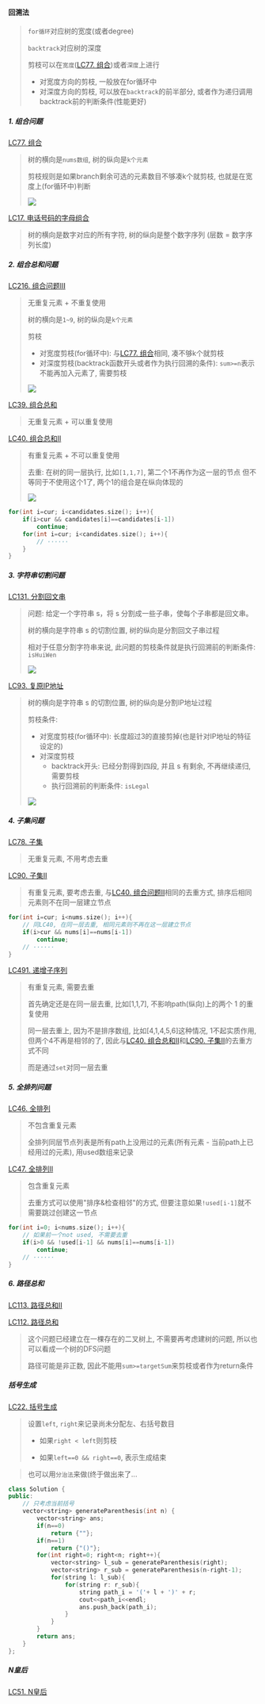#### 回溯法

> `for循环`对应树的宽度(或者degree)
> 
> `backtrack`对应树的深度
> 
> 剪枝可以在`宽度`([LC77. 组合](../workspace/77.组合.cpp))或者`深度`上进行
> 
>   - 对宽度方向的剪枝, 一般放在for循环中
>   - 对深度方向的剪枝, 可以放在`backtrack`的前半部分, 或者作为递归调用backtrack前的判断条件(性能更好)



##### 1. 组合问题

[LC77. 组合](../workspace/77.组合.cpp)

> 树的横向是`nums数组`, 树的纵向是`k个元素`
> 
> 剪枝规则是如果branch剩余可选的元素数目不够凑k个就剪枝, 也就是在宽度上(for循环中)判断
> 
> <img src="https://img-blog.csdnimg.cn/20210130194335207.png">

[LC17. 电话号码的字母组合](../workspace/17.%E7%94%B5%E8%AF%9D%E5%8F%B7%E7%A0%81%E7%9A%84%E5%AD%97%E6%AF%8D%E7%BB%84%E5%90%88.cpp)
> 树的横向是数字对应的所有字符, 树的纵向是整个数字序列 (层数 = 数字序列长度)



##### 2. 组合总和问题

[LC216. 组合问题Ⅲ](../workspace/216.组合总和-iii.cpp)

> 无重复元素 + 不重复使用
> 
> 树的横向是`1~9`, 树的纵向是`k个元素`
> 
> 剪枝
>   - 对宽度剪枝(for循环中): 与[LC77. 组合](../workspace/77.组合.cpp)相同, 凑不够k个就剪枝
>   - 对深度剪枝(backtrack函数开头或者作为执行回溯的条件): `sum>=n`表示不能再加入元素了, 需要剪枝
> 
> <img src="https://img-blog.csdnimg.cn/2020112319580476.png">


[LC39. 组合总和](../workspace/39.%E7%BB%84%E5%90%88%E6%80%BB%E5%92%8C.cpp)

> 无重复元素 + 可以重复使用
> 

[LC40. 组合总和Ⅱ](../workspace/40.%E7%BB%84%E5%90%88%E6%80%BB%E5%92%8C-ii.cpp)

> 有重复元素 + 不可以重复使用
> 
> 去重: 在树的同一层执行, 比如`[1,1,7]`, 第二个1不再作为这一层的节点
>       但不等同于不使用这个1了, 两个1的组合是在纵向体现的
>
> <img src="https://img-blog.csdnimg.cn/20201123202736384.png">

```CPP
for(int i=cur; i<candidates.size(); i++){
    if(i>cur && candidates[i]==candidates[i-1])
        continue;
    for(int i=cur; i<candidates.size(); i++){
        // ······
    }
}
```



##### 3. 字符串切割问题

[LC131. 分割回文串](../workspace/131.%E5%88%86%E5%89%B2%E5%9B%9E%E6%96%87%E4%B8%B2.cpp)

> 问题: 给定一个字符串 s，将 s 分割成一些子串，使每个子串都是回文串。
>
> 树的横向是字符串 s 的切割位置, 树的纵向是分割回文子串过程
> 
> 相对于任意分割字符串来说, 此问题的剪枝条件就是执行回溯前的判断条件: `isHuiWen`
>
> <img src="https://code-thinking.cdn.bcebos.com/pics/131.%E5%88%86%E5%89%B2%E5%9B%9E%E6%96%87%E4%B8%B2.jpg">

[LC93. 复原IP地址](../workspace/93.%E5%A4%8D%E5%8E%9F-ip-%E5%9C%B0%E5%9D%80.cpp)

> 树的横向是字符串 s 的切割位置, 树的纵向是分割IP地址过程
>
> 剪枝条件:
>   - 对宽度剪枝(for循环中): 长度超过3的直接剪掉(也是针对IP地址的特征设定的)
>   - 对深度剪枝
>       - backtrack开头: 已经分割得到四段, 并且 s 有剩余, 不再继续递归, 需要剪枝
>       - 执行回溯前的判断条件: `isLegal`
> 
> <img src="https://img-blog.csdnimg.cn/20201123203735933.png">



##### 4. 子集问题

[LC78. 子集](../workspace/78.子集.cpp)

> 无重复元素, 不用考虑去重

[LC90. 子集Ⅱ](../workspace/90.%E5%AD%90%E9%9B%86-ii.cpp)

> 有重复元素, 要考虑去重, 与[LC40. 组合问题Ⅱ](../workspace/40.%E7%BB%84%E5%90%88%E6%80%BB%E5%92%8C-ii.cpp)相同的去重方式, 排序后相同元素则不在同一层建立节点

```CPP
for(int i=cur; i<nums.size(); i++){
    // 同LC40, 在同一层去重, 相同元素则不再在这一层建立节点
    if(i>cur && nums[i]==nums[i-1])
        continue;
    // ······
}
```

[LC491. 递增子序列](../workspace/491.%E9%80%92%E5%A2%9E%E5%AD%90%E5%BA%8F%E5%88%97.cpp)

> 有重复元素, 需要去重
> 
> 首先确定还是在同一层去重, 比如[1,1,7], 不影响path(纵向)上的两个 1 的重复使用
> 
> 同一层去重上, 因为不是排序数组, 比如[4,1,4,5,6]这种情况, 1不起实质作用, 但两个4不再是相邻的了, 因此与[LC40. 组合总和Ⅱ](../workspace/40.%E7%BB%84%E5%90%88%E6%80%BB%E5%92%8C-ii.cpp)和[LC90. 子集Ⅱ](../workspace/90.%E5%AD%90%E9%9B%86-ii.cpp)的去重方式不同
> 
> 而是通过`set`对同一层去重



##### 5. 全排列问题

[LC46. 全排列](../workspace/46.%E5%85%A8%E6%8E%92%E5%88%97.cpp)

> 不包含重复元素
> 
> 全排列同层节点列表是所有path上没用过的元素(所有元素 - 当前path上已经用过的元素), 用used数组来记录


[LC47. 全排列Ⅱ](../workspace/47.%E5%85%A8%E6%8E%92%E5%88%97-ii.cpp)

> 包含重复元素
> 
> 去重方式可以使用"排序&检查相邻"的方式, 但要注意如果`!used[i-1]`就不需要跳过创建这一节点

```CPP
for(int i=0; i<nums.size(); i++){
    // 如果前一个not used, 不需要去重
    if(i>0 && !used[i-1] && nums[i]==nums[i-1])
        continue;
    // ······
}
```



##### 6. 路径总和

[LC113. 路径总和Ⅱ](../workspace/113.%E8%B7%AF%E5%BE%84%E6%80%BB%E5%92%8C-ii.cpp)

[LC112. 路径总和](../workspace/112.%E8%B7%AF%E5%BE%84%E6%80%BB%E5%92%8C.cpp)

> 这个问题已经建立在一棵存在的二叉树上, 不需要再考虑建树的问题, 所以也可以看成一个树的DFS问题
> 
> 路径可能是非正数, 因此不能用`sum>=targetSum`来剪枝或者作为return条件



##### 括号生成

[LC22. 括号生成](../workspace/22.%E6%8B%AC%E5%8F%B7%E7%94%9F%E6%88%90.cpp)

> 设置`left`, `right`来记录尚未分配左、右括号数目
> 
>   - 如果`right < left`则剪枝
>   
>   - 如果`left==0 && right==0`, 表示生成结束

> 也可以用`分治法`来做(终于做出来了...

```CPP
class Solution {
public:
    // 只考虑当前括号
    vector<string> generateParenthesis(int n) {
        vector<string> ans;
        if(n==0)
            return {""};
        if(n==1)
            return {"()"};
        for(int right=0; right<n; right++){
            vector<string> l_sub = generateParenthesis(right);
            vector<string> r_sub = generateParenthesis(n-right-1);
            for(string l: l_sub){
                for(string r: r_sub){
                    string path_i = '('+ l + ')' + r;
                    cout<<path_i<<endl;
                    ans.push_back(path_i);
                }
            }
        }
        return ans;
    }
};
```


##### N皇后

[LC51. N皇后](../workspace/51.n-%E7%9A%87%E5%90%8E.cpp)

